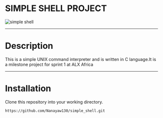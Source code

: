 # SIMPLE SHELL PROJECT


![simple shell](https://s3.amazonaws.com/intranet-projects-files/holbertonschool-low_level_programming/235/shell.jpeg)

***
# Description
This is a simple UNIX command interpreter and is written in C language.It is a milestone project for sprint 1 at ALX Africa

***
# Installation
Clone this repository into your working directory.
```
https://github.com/Nanayaw130/simple_shell.git

```